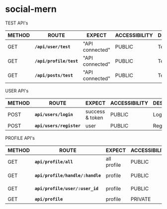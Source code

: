 # social-mern

TEST API's

| METHOD 	  | ROUTE             	      |EXPECT            	  | ACCESSIBILITY 	| DESCRIPTION 	|
|--------	  |-------------------	      |-----------------	  |---------------	|-------------	|
| GET    	  | **`/api/user/test`**    	| "API connected" 	  | PUBLIC        	| Test route  	|
| GET    	  | **`/api/profile/test`** 	| "API connected" 	  | PUBLIC        	| Test route  	|
| GET    	  | **`/api/posts/test`**   	| "API connected" 	  | PUBLIC        	| Test route  	|


USER API's

| METHOD 	  | ROUTE                   	| EXPECT          	| ACCESSIBILITY 	| DESCRIPTION 	|
|--------	  |-------------------       	|-----------------	|---------------	|-------------	|
| POST    	| **`api/users/login`**    	| success & token 	| PUBLIC        	| Login route  	|
| POST    	| **`api/users/register`** 	| user            	| PUBLIC        	| Register route|



PROFILE API's

| METHOD 	  | ROUTE             	              | EXPECT          	| ACCESSIBILITY 	| DESCRIPTION 	|
|--------	  |-------------------	              |-----------------	|---------------	|-------------	|
| GET    	  | **`api/profile/all`**  	          | all profile     	| PUBLIC        	| all profile  	|
| GET    	  | **`api/profile/handle/:handle`** 	| profile         	| PUBLIC        	| handle  *e.g.* `/handle/saurabh` |
| GET    	  | **`api/profile/user/:user_id`**	  | profile         	| PUBLIC        	| user profile  *e.g.* `/user/5j3jwhb7rsgf87u` |
| GET    	  | **`api/profile`**                 | profile         	| PRIVATE       	| user profile  |



